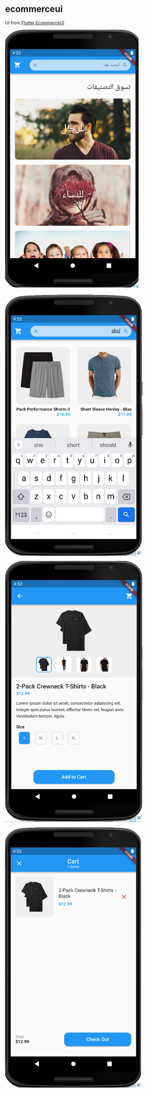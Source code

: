 # ecommerceui

UI from [Flutter EcommerceUI](https://flutterui.design/components/ecommerce)

![screenshoot](https://github.com/Ayman-Shehata/ecommerceui/blob/master/screenshoot/001.PNG?raw=true)
 
![screenshoot](https://github.com/Ayman-Shehata/ecommerceui/blob/master/screenshoot/002.PNG?raw=true)
 
![screenshoot](https://github.com/Ayman-Shehata/ecommerceui/blob/master/screenshoot/003.PNG?raw=true)
 
![screenshoot](https://github.com/Ayman-Shehata/ecommerceui/blob/master/screenshoot/04.PNG?raw=true)
 